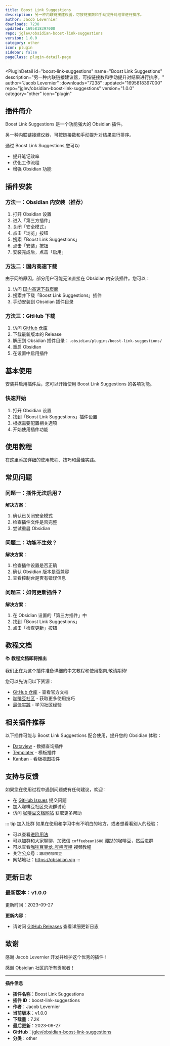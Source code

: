 ```yaml
---
title: Boost Link Suggestions
description: 另一种内联链接建议器，可按链接数和手动提升对结果进行排序。
author: Jacob Levernier
downloads: 7238
updated: 1695818397000
repo: jglev/obsidian-boost-link-suggestions
version: 1.0.0
category: other
icon: plugin
sidebar: false
pageClass: plugin-detail-page
---
```


<PluginDetail
  id="boost-link-suggestions"
  name="Boost Link Suggestions"
  description="另一种内联链接建议器，可按链接数和手动提升对结果进行排序。"
  author="Jacob Levernier"
  :downloads="7238"
  :updated="1695818397000"
  repo="jglev/obsidian-boost-link-suggestions"
  version="1.0.0"
  category="other"
  icon="plugin"
>

<!-- AUTO_GENERATED_START -->
## 插件简介

Boost Link Suggestions 是一个功能强大的 Obsidian 插件。

另一种内联链接建议器，可按链接数和手动提升对结果进行排序。

通过 Boost Link Suggestions,您可以:

- 提升笔记效率
- 优化工作流程
- 增强 Obsidian 功能

<!-- AUTO_GENERATED_END -->

<!-- AUTO_GENERATED_START -->
## 插件安装

### 方法一：Obsidian 内安装（推荐）

1. 打开 Obsidian 设置
2. 进入「第三方插件」
3. 关闭「安全模式」
4. 点击「浏览」按钮
5. 搜索「Boost Link Suggestions」
6. 点击「安装」按钮
7. 安装完成后，点击「启用」

### 方法二：国内高速下载

由于网络原因，部分用户可能无法直接在 Obsidian 内安装插件。您可以：

1. 访问 [国内高速下载页面](/zh/documentation/obsidian-plugins-download.html)
2. 搜索并下载「Boost Link Suggestions」插件
3. 手动安装到 Obsidian 插件目录

### 方法三：GitHub 下载

1. 访问 [GitHub 仓库](https://github.com/jglev/obsidian-boost-link-suggestions)
2. 下载最新版本的 Release
3. 解压到 Obsidian 插件目录：`.obsidian/plugins/boost-link-suggestions/`
4. 重启 Obsidian
5. 在设置中启用插件

## 基本使用

安装并启用插件后，您可以开始使用 Boost Link Suggestions 的各项功能。

### 快速开始

1. 打开 Obsidian 设置
2. 找到「Boost Link Suggestions」插件设置
3. 根据需要配置相关选项
4. 开始使用插件功能

<!-- AUTO_GENERATED_END -->

<!-- CUSTOM_CONTENT_START:tutorial -->
## 使用教程

在这里添加详细的使用教程、技巧和最佳实践。

<!-- CUSTOM_CONTENT_END:tutorial -->

<!-- SHARED_CONTENT_START -->
## 常见问题

### 问题一：插件无法启用？

**解决方案**：
1. 确认已关闭安全模式
2. 检查插件文件是否完整
3. 尝试重启 Obsidian

### 问题二：功能不生效？

**解决方案**：
1. 检查插件设置是否正确
2. 确认 Obsidian 版本是否兼容
3. 查看控制台是否有错误信息

### 问题三：如何更新插件？

**解决方案**：
1. 在 Obsidian 设置的「第三方插件」中
2. 找到「Boost Link Suggestions」
3. 点击「检查更新」按钮

## 教程文档

📚 **教程文档即将推出**

我们正在为这个插件准备详细的中文教程和使用指南,敬请期待!

您可以先访问以下资源：
- [GitHub 仓库](https://github.com/jglev/obsidian-boost-link-suggestions) - 查看官方文档
- [咖啡豆社区](/zh/bases/) - 获取更多使用技巧
- [最佳实践](/zh/best-practices/) - 学习社区经验

## 相关插件推荐

以下插件可能与 Boost Link Suggestions 配合使用，提升您的 Obsidian 体验：

- [Dataview](/zh/plugins/dataview.html) - 数据查询插件
- [Templater](/zh/plugins/templater-obsidian.html) - 模板插件
- [Kanban](/zh/plugins/obsidian-kanban.html) - 看板视图插件

## 支持与反馈

如果您在使用过程中遇到问题或有任何建议，欢迎：

- 在 [GitHub Issues](https://github.com/jglev/obsidian-boost-link-suggestions/issues) 提交问题
- 加入咖啡豆社区交流群讨论
- 访问 [咖啡豆文档网站](https://obsidian.vip) 获取更多帮助

::: tip 加入社群
如果在使用和学习中有不明白的地方，或者想看看别人的经验：
- 可以查看[进阶用法](/zh/advanced)
- 可以加群和大家聊聊，加微信 `coffeebean1688` 蹦跶的咖啡豆，然后进群
- 可以查看[咖啡豆豆龙_哔哩哔哩](https://space.bilibili.com/618777356) 视频教程
- 关注公众号：`蹦跶的咖啡豆`
- 网站地址：https://obsidian.vip
:::
<!-- SHARED_CONTENT_END -->

<!-- AUTO_GENERATED_START -->
## 更新日志

### 最新版本：v1.0.0

更新时间：2023-09-27

**更新内容**：
- 请访问 [GitHub Releases](https://github.com/jglev/obsidian-boost-link-suggestions/releases) 查看详细更新日志

## 致谢

感谢 Jacob Levernier 开发并维护这个优秀的插件！

感谢 Obsidian 社区的所有贡献者！

---

**插件信息**
- **插件名称**：Boost Link Suggestions
- **插件 ID**：boost-link-suggestions
- **作者**：Jacob Levernier
- **当前版本**：v1.0.0
- **下载量**：7.2K
- **最后更新**：2023-09-27
- **GitHub**：[jglev/obsidian-boost-link-suggestions](https://github.com/jglev/obsidian-boost-link-suggestions)
- **分类**：other
<!-- AUTO_GENERATED_END -->

</PluginDetail>

